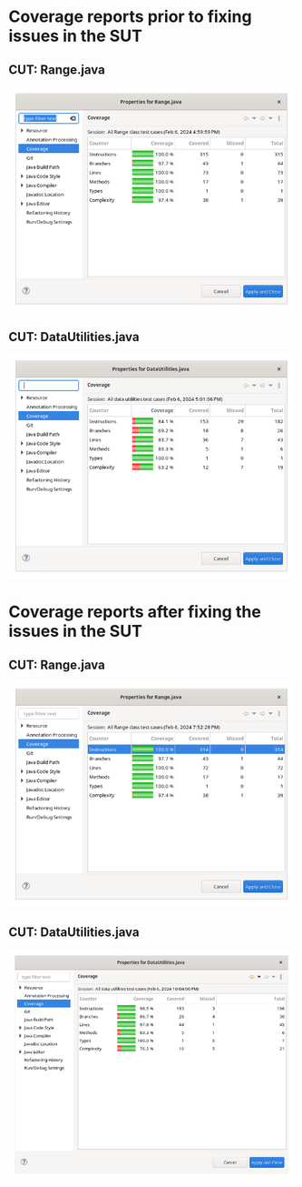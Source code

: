 # Coverage reports prior to fixing issues in the SUT
## CUT: Range.java
![](https://github.com/bryce-carson/jfreechart-whitebox-testing/blob/8a4cafebd44c6aa9fd5b6a1d4212dbf95d4d8370/src/test/resources/Screenshot%20from%202024-02-06%2017-00-53.png)
## CUT: DataUtilities.java
![](https://github.com/bryce-carson/jfreechart-whitebox-testing/blob/8a4cafebd44c6aa9fd5b6a1d4212dbf95d4d8370/src/test/resources/Screenshot%20from%202024-02-06%2017-01-16.png)

# Coverage reports after fixing the issues in the SUT
## CUT: Range.java
![](https://github.com/bryce-carson/jfreechart-whitebox-testing/blob/4a8db4f552f540357ce433a22b31a2da9ed278b0/src/test/resources/Screenshot%20from%202024-02-06%2019-52-49.png)
## CUT: DataUtilities.java
![](https://github.com/bryce-carson/jfreechart-whitebox-testing/blob/84586ead0a0a7593118a789202da25667225f381/src/test/resources/Screenshot%20from%202024-02-06%2022-04-15.png)
